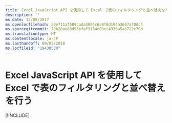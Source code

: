 ```yaml
---
title: Excel JavaScript API を使用して Excel で表のフィルタリングと並べ替えを行う
description: ''
ms.date: 12/08/2017
ms.openlocfilehash: a0e711af589cada3094c6a8f6d104a3667a70dc4
ms.sourcegitcommit: 78b28ae88d53bfef3134c09cc4336a5a8722c70b
ms.translationtype: HT
ms.contentlocale: ja-JP
ms.lasthandoff: 09/03/2018
ms.locfileid: "19438530"
---
```

# <a name="filter-and-sort-a-table-in-excel-using-the-excel-javascript-api"></a>Excel JavaScript API を使用して Excel で表のフィルタリングと並べ替えを行う

[!INCLUDE[](../includes/excel-tutorial-filter-and-sort-table.md)]